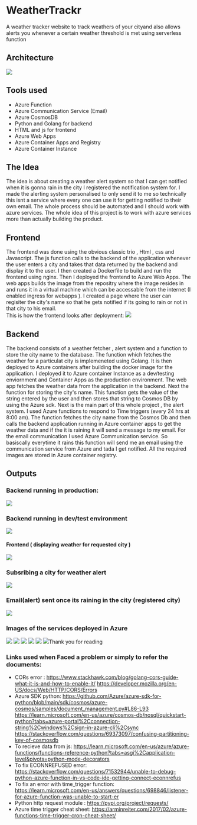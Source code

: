 # WeatherTrackr
A weather tracker website to track weathers of your cityand also allows alerts you whenever a certain weather threshold is met using serverless function

## Architecture
<img src="https://github.com/rghdrizzle/WeatherTrackr/blob/main/arch.png">

## Tools used
- Azure Function
- Azure Communication Service (Email)
- Azure CosmosDB
- Python and Golang for backend
- HTML and js for frontend
- Azure Web Apps
- Azure Container Apps and Registry
- Azure Container Instance

## The Idea
The idea is about creating a weather alert system so that I can get notified when it is gonna rain in the city I registered the notification system for. I made the alerting system personalised to only send it to me so technically this isnt a service where every one can use it for getting notified to their own email. The whole process should be automated and I should work with azure services. The whole idea of this project is to work with azure services more than actually building the product.

## Frontend
The frontend was done using the obvious classic trio , Html , css and Javascript. The js function calls to the backend of the application whenever the user enters a city and takes that data returned by the backend and display it to the user. I then created a Dockerfile to build and run the frontend using nginx. Then I deployed the frontend to Azure Web Apps. The web apps builds the image from the repositry where the image resides in and runs it in a virtual machine which can be accessable from the internet (I enabled ingress for webapps ). I created a page where the user can regisiter the city's name so that he gets notified if its going to rain or not in that city to his email. <br>
This is how the frontend looks after deployment:
<img src="https://github.com/rghdrizzle/WeatherTrackr/blob/main/Screenshot%20(201).png">

## Backend
The backend consists of a weather fetcher , alert system and a function to store the city name to the database. The function which fetches the weather for a particulat city is implemeneted using Golang. It is then deployed to Azure containers after building the docker image for the application. I deployed it to Azure container Instance as a dev/testing enviornment and Container Apps as the production environment. The web app fetches the weather data from the application in the backend. Next the function for storing the city's name. This function gets the value of the string entered by the user and then stores that string to Cosmos DB by using the Azure sdk. Next is the main part of this whole project , the alert system. I used Azure functions to respond to Time triggers (every 24 hrs at 8:00 am). The function fetches the city name from the Cosmos Db and then calls the backend application running in Azure container apps to get the weather data and if the it is raining it will send a message to my email. For the email communication I used Azure Communication service. So basiscally everytime it rains this function will send me an email using the communication service from Azure and tada I get notified. All the required images are stored in Azure container registry.

## Outputs
### Backend running in production:
<img src="https://github.com/rghdrizzle/WeatherTrackr/blob/main/Screenshot%20(198).png">

### Backend running in dev/test environment 
<img src="https://github.com/rghdrizzle/WeatherTrackr/blob/main/Screenshot%20(194).png">

#### Frontend ( displaying weather for requested city )
<img src="https://github.com/rghdrizzle/WeatherTrackr/blob/main/Screenshot%20(202).png">

### Subsribing a city for weather alert
<img src="https://github.com/rghdrizzle/WeatherTrackr/blob/main/Screenshot%20(203).png">

### Email(alert) sent once its raining in the city (registered city)
<img src="https://github.com/rghdrizzle/WeatherTrackr/blob/main/Screenshot%20(195).png">

### Images of the services deployed in Azure
<img src="https://github.com/rghdrizzle/WeatherTrackr/blob/main/Screenshot%20(196).png">
<img src="https://github.com/rghdrizzle/WeatherTrackr/blob/main/Screenshot%20(197).png">
<img src="https://github.com/rghdrizzle/WeatherTrackr/blob/main/Screenshot%20(199).png">
<img src="https://github.com/rghdrizzle/WeatherTrackr/blob/main/Screenshot%20(204).png">
<img src="https://github.com/rghdrizzle/WeatherTrackr/blob/main/Screenshot%20(205).png">
<img src="https://github.com/rghdrizzle/WeatherTrackr/blob/main/Screenshot%20(206).png>


## Thank you for reading


### Links used when Faced a problem or simply to refer the documents:
- CORs error : https://www.stackhawk.com/blog/golang-cors-guide-what-it-is-and-how-to-enable-it/ https://developer.mozilla.org/en-US/docs/Web/HTTP/CORS/Errors
- Azure SDK python: https://github.com/Azure/azure-sdk-for-python/blob/main/sdk/cosmos/azure-cosmos/samples/document_management.py#L86-L93
  https://learn.microsoft.com/en-us/azure/cosmos-db/nosql/quickstart-python?tabs=azure-portal%2Cconnection-string%2Cwindows%2Csign-in-azure-cli%2Csync
  https://stackoverflow.com/questions/69373097/confusing-partitioning-key-of-cosmosdb
- To recieve data from js: https://learn.microsoft.com/en-us/azure/azure-functions/functions-reference-python?tabs=asgi%2Capplication-level&pivots=python-mode-decorators
- To fix ECONNREFUSED error: https://stackoverflow.com/questions/71532944/unable-to-debug-python-azure-function-in-vs-code-ide-getting-connect-econnrefus
- To fix an error with time_trigger function: https://learn.microsoft.com/en-us/answers/questions/698846/listener-for-azure-function-was-unable-to-start-er
- Python http request module : https://pypi.org/project/requests/
- Azure time trigger cheat sheet: https://arminreiter.com/2017/02/azure-functions-time-trigger-cron-cheat-sheet/
